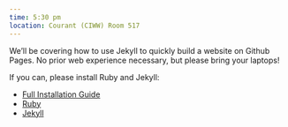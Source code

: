 ```yaml
---
time: 5:30 pm
location: Courant (CIWW) Room 517
---
```

We’ll be covering how to use Jekyll to quickly build a website on Github Pages.
No prior web experience necessary, but please bring your laptops!

If you can, please install Ruby and Jekyll:
- [Full Installation Guide][install-guide]
- [Ruby][install-ruby]
- [Jekyll][install-jekyll]

[install-guide]: https://aliu.github.io
[install-ruby]: https://www.ruby-lang.org/en/
[install-jekyll]: https://jekyllrb.com/
